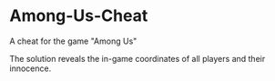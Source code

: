 # Among-Us-Cheat
A cheat for the game "Among Us"

The solution reveals the in-game coordinates of all players and their innocence.
